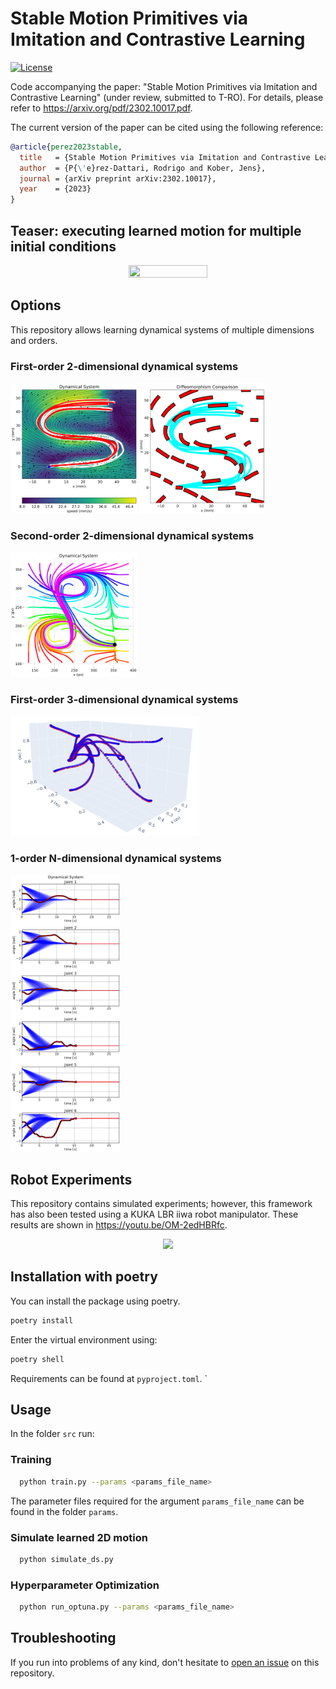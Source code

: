 # Stable Motion Primitives via Imitation and Contrastive Learning
[![License](https://img.shields.io/badge/license-MIT-blue)](https://opensource.org/licenses/MIT)

Code accompanying the paper: "Stable Motion Primitives via Imitation and Contrastive Learning" (under review, submitted to T-RO).
For details, please refer to https://arxiv.org/pdf/2302.10017.pdf. 

The current version of the paper can be cited using the following reference:
```bibtex
@article{perez2023stable,
  title   = {Stable Motion Primitives via Imitation and Contrastive Learning},
  author  = {P{\'e}rez-Dattari, Rodrigo and Kober, Jens},
  journal = {arXiv preprint arXiv:2302.10017},
  year    = {2023}
}
```
## Teaser: executing learned motion for multiple initial conditions
<p align="center">
    <img src="./media/s_shape_animation.gif" width="50%" height="50%"/>
</p>

## Options
This repository allows learning dynamical systems of multiple dimensions and orders.

### First-order 2-dimensional dynamical systems
<p float="left">
  <img src="./media/1st_order_2D.png" width="40%" height="40%"/>
  <img src="./media/1st_order_2D_diffeo.png" width="40%" height="40%"/> 
</p>

### Second-order 2-dimensional dynamical systems
<img src="./media/2nd_order_2D.png" width="40%" height="40%"/>

### First-order 3-dimensional dynamical systems
<img src="./media/1st_order_3D.png" width="60%" height="60%"/>

### 1-order N-dimensional dynamical systems
<img src="./media/1st_order_ND.png" width="35%" height="35%"/>

## Robot Experiments
This repository contains simulated experiments; however, this framework has also been tested using a KUKA LBR iiwa robot manipulator. These results are shown in https://youtu.be/OM-2edHBRfc.
<p align="center">
    <img src="./media/robot_demo.gif"/>
</p>

## Installation with poetry

You can install the package using poetry.
```bash
poetry install
```

Enter the virtual environment using:
```bash
poetry shell
```

Requirements can be found at `pyproject.toml`.
`
## Usage
In the folder `src` run:

### Training
```bash
  python train.py --params <params_file_name>
```
The parameter files required for the argument `params_file_name` can be found in the folder `params`.

### Simulate learned 2D motion
```bash
  python simulate_ds.py
```

### Hyperparameter Optimization
```bash
  python run_optuna.py --params <params_file_name>
```

## Troubleshooting

If you run into problems of any kind, don't hesitate to [open an issue](https://github.com/rperezdattari/Stable-Motion-Primitives-via-Imitation-and-Contrastive-Learning/issues) on this repository.
